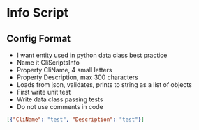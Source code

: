 # Info Script

## Config Format

- I want entity used in python data class best practice
- Name it CliScriptsInfo
- Property CliName, 4 small letters
- Property Description, max 300 characters
- Loads from json, validates, prints to string as a list of objects
- First write unit test
- Write data class passing tests
- Do not use comments in code

```json
[{"CliName": "test", "Description": "test"}]
```

